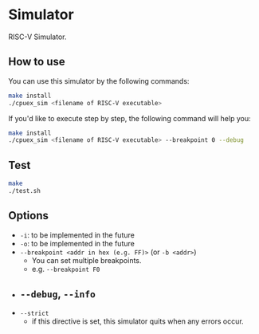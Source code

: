 # Simulator

RISC-V Simulator.

## How to use

You can use this simulator by the following commands:

```sh
make install
./cpuex_sim <filename of RISC-V executable>
```

If you'd like to execute step by step, the following command will help you:

```sh
make install
./cpuex_sim <filename of RISC-V executable> --breakpoint 0 --debug
```

## Test

```sh
make
./test.sh
```

## Options

- `-i`: to be implemented in the future
- `-o`: to be implemented in the future
- `--breakpoint <addr in hex (e.g. FF)>` (or `-b <addr>`)
  - You can set multiple breakpoints.
  - e.g. `--breakpoint F0`
- `--debug`, `--info`
  - 
- `--strict`
  - if this directive is set, this simulator quits when any errors occur.
